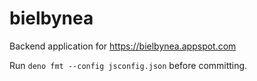 # bielbynea

Backend application for https://bielbynea.appspot.com

Run `deno fmt --config jsconfig.json` before committing.
